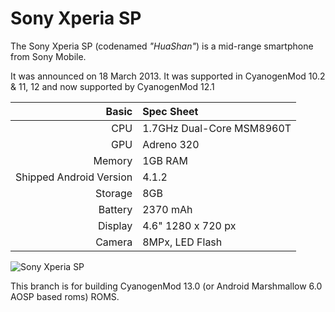 Sony Xperia SP
==============



The Sony Xperia SP (codenamed _"HuaShan"_) is a mid-range smartphone from Sony Mobile.

It was announced on 18 March 2013. It was supported in CyanogenMod 10.2 & 11, 12 and now supported by CyanogenMod 12.1

Basic   | Spec Sheet
-------:|:-------------------------
CPU     | 1.7GHz Dual-Core MSM8960T
GPU     | Adreno 320
Memory  | 1GB RAM
Shipped Android Version | 4.1.2
Storage | 8GB
Battery | 2370 mAh
Display | 4.6" 1280 x 720 px
Camera  | 8MPx, LED Flash

![Sony Xperia SP](http://wiki.cyanogenmod.org/images/3/3e/Huashan.png "Sony Xperia SP in white")

This branch is for building CyanogenMod 13.0 (or Android Marshmallow 6.0 AOSP based roms) ROMS.
